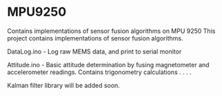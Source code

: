 # MPU9250
Contains implementations of sensor fusion algorithms on MPU 9250
This project contains implementations of sensor fusion algorithms.


DataLog.ino -  Log raw MEMS data, and print to serial monitor

Attitude.ino - Basic attitude determination by fusing magnetometer and accelerometer readings. Contains trigonometry calculations
.
.
.
.

Kalman filter library will be added soon.
